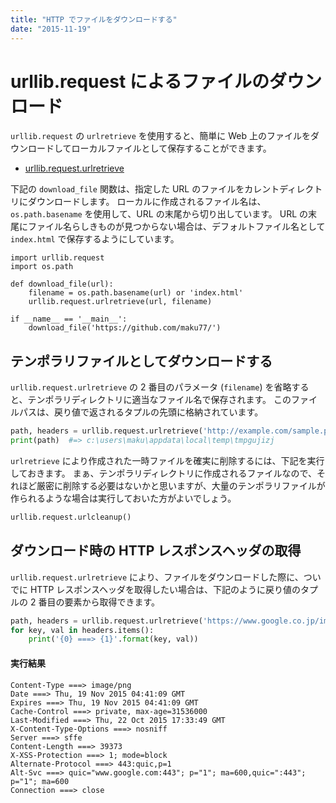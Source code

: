 ```yaml
---
title: "HTTP でファイルをダウンロードする"
date: "2015-11-19"
---
```


urllib.request によるファイルのダウンロード
====

`urllib.request` の `urlretrieve` を使用すると、簡単に Web 上のファイルをダウンロードしてローカルファイルとして保存することができます。

* [urllib.request.urlretrieve](http://docs.python.jp/3/library/urllib.request.html#urllib.request.urlretrieve)

下記の `download_file` 関数は、指定した URL のファイルをカレントディレクトリにダウンロードします。
ローカルに作成されるファイル名は、`os.path.basename` を使用して、URL の末尾から切り出しています。
URL の末尾にファイル名らしきものが見つからない場合は、デフォルトファイル名として `index.html` で保存するようにしています。

```
import urllib.request
import os.path

def download_file(url):
    filename = os.path.basename(url) or 'index.html'
    urllib.request.urlretrieve(url, filename)

if __name__ == '__main__':
    download_file('https://github.com/maku77/')
```


テンポラリファイルとしてダウンロードする
----
`urllib.request.urlretrieve` の 2 番目のパラメータ (`filename`) を省略すると、テンポラリディレクトリに適当なファイル名で保存されます。
このファイルパスは、戻り値で返されるタプルの先頭に格納されています。

```python
path, headers = urllib.request.urlretrieve('http://example.com/sample.png')
print(path)  #=> c:\users\maku\appdata\local\temp\tmpgujizj
```

`urlretrieve` により作成された一時ファイルを確実に削除するには、下記を実行しておきます。
まぁ、テンポラリディレクトリに作成されるファイルなので、それほど厳密に削除する必要はないかと思いますが、大量のテンポラリファイルが作られるような場合は実行しておいた方がよいでしょう。

```python
urllib.request.urlcleanup()
```


ダウンロード時の HTTP レスポンスヘッダの取得
----

`urllib.request.urlretrieve` により、ファイルをダウンロードした際に、ついでに HTTP レスポンスヘッダを取得したい場合は、下記のように戻り値のタプルの 2 番目の要素から取得できます。

```python
path, headers = urllib.request.urlretrieve('https://www.google.co.jp/images/nav_logo242_hr.png')
for key, val in headers.items():
    print('{0} ===> {1}'.format(key, val))
```

#### 実行結果
```
Content-Type ===> image/png
Date ===> Thu, 19 Nov 2015 04:41:09 GMT
Expires ===> Thu, 19 Nov 2015 04:41:09 GMT
Cache-Control ===> private, max-age=31536000
Last-Modified ===> Thu, 22 Oct 2015 17:33:49 GMT
X-Content-Type-Options ===> nosniff
Server ===> sffe
Content-Length ===> 39373
X-XSS-Protection ===> 1; mode=block
Alternate-Protocol ===> 443:quic,p=1
Alt-Svc ===> quic="www.google.com:443"; p="1"; ma=600,quic=":443"; p="1"; ma=600
Connection ===> close
```


